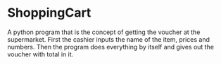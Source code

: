 # ShoppingCart
A python program that is the concept of getting the voucher at the supermarket.
First the cashier inputs the name of the item, prices and numbers.
Then the program does everything by itself and gives out the voucher with total in it.
